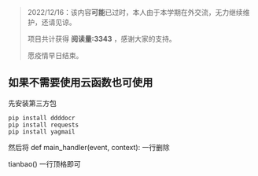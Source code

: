 >2022/12/16：该内容**可能**已过时，本人由于本学期在外交流，无力继续维护，还请见谅。
>
>项目共计获得 **阅读量:3343** ，感谢大家的支持。
>
>愿疫情早日结束。


## 如果不需要使用云函数也可使用

先安装第三方包

~~~
pip install ddddocr
pip install requests
pip install yagmail
~~~

然后将 def main_handler(event, context): 一行删除

tianbao() 一行顶格即可
